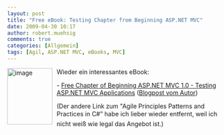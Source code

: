 ```yaml
---
layout: post
title: "Free eBook: Testing Chapter from Beginning ASP.NET MVC"
date: 2009-04-30 10:17
author: robert.muehsig
comments: true
categories: [Allgemein]
tags: [Agil, ASP.NET MVC, eBooks, MVC]
---
```

<p><a href="{{BASE_PATH}}/assets/wp-images/image721.png"><img style="border-bottom: 0px; border-left: 0px; margin: 0px 10px 0px 0px; display: inline; border-top: 0px; border-right: 0px" title="image" border="0" alt="image" align="left" src="{{BASE_PATH}}/assets/wp-images/image-thumb699.png" width="104" height="130" /></a> Wieder ein interessantes eBook:</p>  <p></p>  <p></p>  <p></p>  <p> - <a href="http://p2p.wrox.com/book-beginning-asp-net-mvc-1-0-isbn-978-0-470-43399-7/74180-free-chapter-9-testing-asp-net-mvc-applications-preview.html#post240422">Free Chapter of Beginning ASP.NET MVC 1.0 - Testing ASP.NET MVC Applications</a> (<a href="http://codeclimber.net.nz/archive/2009/04/29/free-chapter-of-beginning-asp.net-mvc-1.0-ndash-testing-asp.net.aspx">Blogpost vom Autor</a>)</p>  <p> (Der andere Link zum "Agile Principles Patterns and Practices in C#” habe ich lieber wieder entfernt, weil ich nicht weiß wie legal das Angebot ist.) </p>
